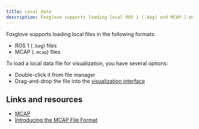 ```yaml
---
title: Local data
description: Foxglove supports loading local ROS 1 (.bag) and MCAP (.mcap) files.
---
```


Foxglove supports loading local files in the following formats:

- ROS 1 (`.bag`) files
- MCAP (`.mcap`) files

To load a local data file for visualization, you have several options:

- Double-click it from file manager
- Drag-and-drop the file into the [visualization interface](https://studio.foxglove.dev)

## Links and resources

- [MCAP](https://mcap.dev)
- [Introducing the MCAP File Format](/blog/introducing-the-mcap-file-format)

